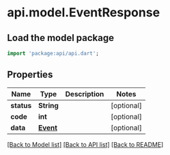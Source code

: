 # api.model.EventResponse

## Load the model package
```dart
import 'package:api/api.dart';
```

## Properties
Name | Type | Description | Notes
------------ | ------------- | ------------- | -------------
**status** | **String** |  | [optional] 
**code** | **int** |  | [optional] 
**data** | [**Event**](Event.md) |  | [optional] 

[[Back to Model list]](../README.md#documentation-for-models) [[Back to API list]](../README.md#documentation-for-api-endpoints) [[Back to README]](../README.md)


